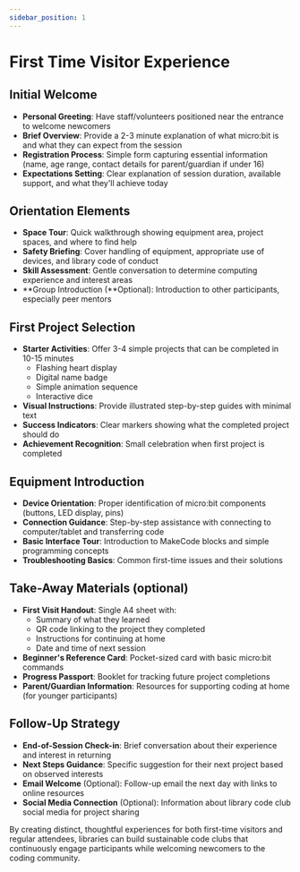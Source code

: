 ```yaml
---
sidebar_position: 1
---
```


# First Time Visitor Experience

## Initial Welcome

- **Personal Greeting**: Have staff/volunteers positioned near the entrance to welcome newcomers
- **Brief Overview**: Provide a 2-3 minute explanation of what micro:bit is and what they can expect from the session
- **Registration Process**: Simple form capturing essential information (name, age range, contact details for parent/guardian if under 16)
- **Expectations Setting**: Clear explanation of session duration, available support, and what they'll achieve today

## Orientation Elements

- **Space Tour**: Quick walkthrough showing equipment area, project spaces, and where to find help
- **Safety Briefing**: Cover handling of equipment, appropriate use of devices, and library code of conduct
- **Skill Assessment**: Gentle conversation to determine computing experience and interest areas
- **Group Introduction (**Optional): Introduction to other participants, especially peer mentors
  
## First Project Selection

- **Starter Activities**: Offer 3-4 simple projects that can be completed in 10-15 minutes
  - Flashing heart display
  - Digital name badge
  - Simple animation sequence
  - Interactive dice
- **Visual Instructions**: Provide illustrated step-by-step guides with minimal text
- **Success Indicators**: Clear markers showing what the completed project should do
- **Achievement Recognition**: Small celebration when first project is completed
  
## Equipment Introduction

- **Device Orientation**: Proper identification of micro:bit components (buttons, LED display, pins)
- **Connection Guidance**: Step-by-step assistance with connecting to computer/tablet and transferring code
- **Basic Interface Tour**: Introduction to MakeCode blocks and simple programming concepts
- **Troubleshooting Basics**: Common first-time issues and their solutions

## Take-Away Materials (optional)

- **First Visit Handout**: Single A4 sheet with:
  - Summary of what they learned
  - QR code linking to the project they completed
  - Instructions for continuing at home
  - Date and time of next session
- **Beginner's Reference Card**: Pocket-sized card with basic micro:bit commands
- **Progress Passport**: Booklet for tracking future project completions
- **Parent/Guardian Information**: Resources for supporting coding at home (for younger participants)

## Follow-Up Strategy

- **End-of-Session Check-in**: Brief conversation about their experience and interest in returning
- **Next Steps Guidance**: Specific suggestion for their next project based on observed interests
- **Email Welcome** (Optional): Follow-up email the next day with links to online resources
- **Social Media Connection** (Optional): Information about library code club social media for project sharing

By creating distinct, thoughtful experiences for both first-time visitors and regular attendees, libraries can build sustainable code clubs that continuously engage participants while welcoming newcomers to the coding community.
